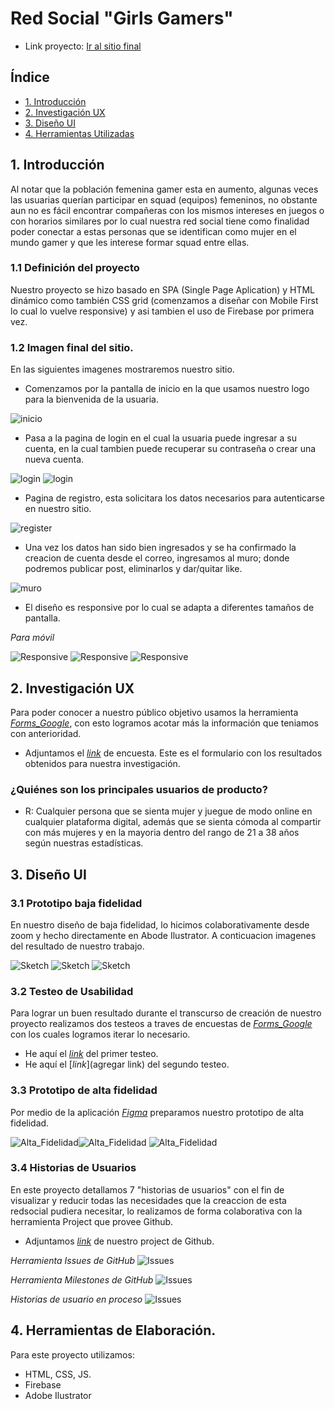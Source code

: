 # Red Social "Girls Gamers"

- Link proyecto: [Ir al sitio final](https://danielaalcaladaboin.github.io/SCL019-social-network/src/index.html)

## Índice

* [1. Introducción](#1-Introducción)
* [2. Investigación UX](#2-Investigación-UX)
* [3. Diseño UI](#3-Diseño-UI)
* [4. Herramientas Utilizadas](#4-Herramientas-de-elaboración)

## 1. Introducción

Al notar que la población femenina gamer esta en aumento, algunas veces las usuarias querían participar en squad (equipos) femeninos, no obstante aun no es fácil encontrar compañeras con los mismos intereses en juegos o con horarios similares por lo cual nuestra  red social  tiene como finalidad poder conectar a estas personas que se identifican como mujer en el mundo gamer y que les interese formar squad entre ellas.

### 1.1 Definición del proyecto
Nuestro proyecto se hizo basado en SPA (Single Page Aplication) y HTML dinámico como también CSS grid (comenzamos a diseñar con Mobile First lo cual lo vuelve responsive) y asi tambien el uso de Firebase por primera vez.

### 1.2 Imagen final del sitio.

En las siguientes imagenes mostraremos nuestro sitio.

* Comenzamos por la pantalla de inicio en la que usamos nuestro logo para la bienvenida de la usuaria.

![inicio](images/IFS1.PNG)

* Pasa a la pagina de login en el cual la usuaria puede ingresar a su cuenta, en la cual tambien puede recuperar su contraseña o crear una nueva cuenta.

![login](images/IFS2.PNG)
![login](images/IFS3.PNG)

* Pagina de registro, esta solicitara los datos necesarios para autenticarse en nuestro sitio.

![register](images/IFS4.PNG)

* Una vez los datos han sido bien ingresados y se ha confirmado la creacion de cuenta desde el correo, ingresamos al muro; donde podremos publicar post, eliminarlos y dar/quitar like.

![muro](images/IFS5.PNG)

* El diseño es responsive por lo cual se adapta a diferentes tamaños de pantalla.

_Para móvil_

![Responsive](images/IFS8.PNG) ![Responsive](images/IFS9.PNG) ![Responsive](images/IFS7.PNG)


## 2. Investigación UX
Para poder conocer a nuestro público objetivo usamos la herramienta [_Forms_Google_](https://workspace.google.com/intl/es-419/products/forms/?utm_source=google&utm_medium=cpc&utm_campaign=latam-CL-all-es-dr-bkws-all-all-trial-e-dr-1011272-LUAC0011982&utm_content=text-ad-none-any-DEV_c-CRE_479425067880-ADGP_Hybrid%20%7C%20BKWS%20-%20MIX%20%7C%20Txt%20~%20Forms-KWID_43700057707270852-kwd-868999111187&utm_term=KW_crear%20google%20forms-ST_crear%20google%20forms&gclsrc=ds&gclsrc=ds), con esto logramos acotar más la información que teniamos con anterioridad.

* Adjuntamos el [_link_](https://docs.google.com/forms/d/1XEZL6fkU7Ic3_JFhvgJhaJ8oBXARNI0mEnmy7qwFRJg/viewanalytics) de encuesta.
Este es el formulario con los resultados obtenidos para nuestra investigación. 

### ¿Quiénes son los principales usuarios de producto?
* R: Cualquier persona que se sienta mujer y juegue de modo online en cualquier plataforma digital, además que se sienta cómoda al compartir con más mujeres y en la mayoria dentro del rango de 21 a 38 años según nuestras estadísticas.

## 3. Diseño UI
### 3.1 Prototipo baja fidelidad
En nuestro diseño de baja fidelidad, lo hicimos colaborativamente desde zoom y hecho directamente en Abode Ilustrator. A conticuacion imagenes del resultado de nuestro trabajo.

![Sketch](images/ProtBajaFidelidad1.png)
![Sketch](images/ProtBajaFidelidad2.png)
![Sketch](images/ProtBajaFidelidad3.png)

### 3.2 Testeo de Usabilidad
Para lograr un buen resultado durante el transcurso de creación de nuestro proyecto realizamos dos testeos a traves de encuestas de [_Forms_Google_](https://workspace.google.com/intl/es-419/products/forms/?utm_source=google&utm_medium=cpc&utm_campaign=latam-CL-all-es-dr-bkws-all-all-trial-e-dr-1011272-LUAC0011982&utm_content=text-ad-none-any-DEV_c-CRE_479425067880-ADGP_Hybrid%20%7C%20BKWS%20-%20MIX%20%7C%20Txt%20~%20Forms-KWID_43700057707270852-kwd-868999111187&utm_term=KW_crear%20google%20forms-ST_crear%20google%20forms&gclsrc=ds&gclsrc=ds) con los cuales logramos iterar lo necesario.
* He aquí el [_link_](https://docs.google.com/forms/d/1eWEE1zufOlCosedHUvRuLKqEhddaAe9Z6QJA9rgfFIk/viewanalytics) del primer testeo.
* He aquí el [_link_](agregar link) del segundo testeo.

### 3.3 Prototipo de alta fidelidad
Por medio de la aplicación [_Figma_](https://www.figma.com/community) preparamos nuestro prototipo de alta fidelidad.

![Alta_Fidelidad](images/PAF1.png)![Alta_Fidelidad](images/PAF2.png)
![Alta_Fidelidad](images/PAF3.png)

### 3.4 Historias de Usuarios
En este proyecto detallamos 7 "historias de usuarios" con el fin de visualizar y reducir todas las necesidades que la creaccion de esta redsocial pudiera necesitar, lo realizamos de forma colaborativa con la herramienta Project que provee Github.

* Adjuntamos [_link_](https://github.com/LunaConstanza/SCL019-social-network/projects/1) de nuestro project de Github.

_Herramienta Issues de GitHub_
![Issues](images/Github.jpg)

_Herramienta Milestones de GitHub_
![Issues](images/Github2.jpg)

_Historias de usuario en proceso_
![Issues](images/historiaU.jpg)

## 4. Herramientas de Elaboración.
Para este proyecto utilizamos:
* HTML, CSS, JS.
* Firebase
* Adobe Ilustrator